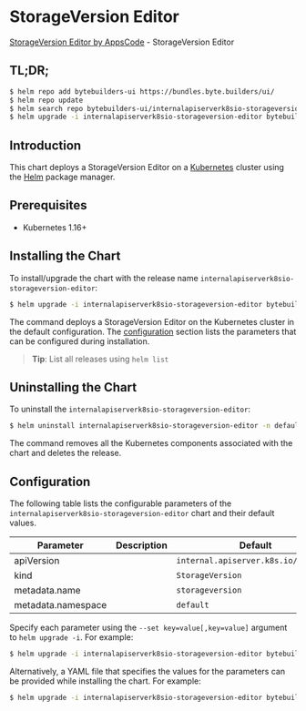 # StorageVersion Editor

[StorageVersion Editor by AppsCode](https://byte.builders) - StorageVersion Editor

## TL;DR;

```bash
$ helm repo add bytebuilders-ui https://bundles.byte.builders/ui/
$ helm repo update
$ helm search repo bytebuilders-ui/internalapiserverk8sio-storageversion-editor --version=v0.4.18
$ helm upgrade -i internalapiserverk8sio-storageversion-editor bytebuilders-ui/internalapiserverk8sio-storageversion-editor -n default --create-namespace --version=v0.4.18
```

## Introduction

This chart deploys a StorageVersion Editor on a [Kubernetes](http://kubernetes.io) cluster using the [Helm](https://helm.sh) package manager.

## Prerequisites

- Kubernetes 1.16+

## Installing the Chart

To install/upgrade the chart with the release name `internalapiserverk8sio-storageversion-editor`:

```bash
$ helm upgrade -i internalapiserverk8sio-storageversion-editor bytebuilders-ui/internalapiserverk8sio-storageversion-editor -n default --create-namespace --version=v0.4.18
```

The command deploys a StorageVersion Editor on the Kubernetes cluster in the default configuration. The [configuration](#configuration) section lists the parameters that can be configured during installation.

> **Tip**: List all releases using `helm list`

## Uninstalling the Chart

To uninstall the `internalapiserverk8sio-storageversion-editor`:

```bash
$ helm uninstall internalapiserverk8sio-storageversion-editor -n default
```

The command removes all the Kubernetes components associated with the chart and deletes the release.

## Configuration

The following table lists the configurable parameters of the `internalapiserverk8sio-storageversion-editor` chart and their default values.

|     Parameter      | Description |                     Default                     |
|--------------------|-------------|-------------------------------------------------|
| apiVersion         |             | <code>internal.apiserver.k8s.io/v1alpha1</code> |
| kind               |             | <code>StorageVersion</code>                     |
| metadata.name      |             | <code>storageversion</code>                     |
| metadata.namespace |             | <code>default</code>                            |


Specify each parameter using the `--set key=value[,key=value]` argument to `helm upgrade -i`. For example:

```bash
$ helm upgrade -i internalapiserverk8sio-storageversion-editor bytebuilders-ui/internalapiserverk8sio-storageversion-editor -n default --create-namespace --version=v0.4.18 --set apiVersion=internal.apiserver.k8s.io/v1alpha1
```

Alternatively, a YAML file that specifies the values for the parameters can be provided while
installing the chart. For example:

```bash
$ helm upgrade -i internalapiserverk8sio-storageversion-editor bytebuilders-ui/internalapiserverk8sio-storageversion-editor -n default --create-namespace --version=v0.4.18 --values values.yaml
```
